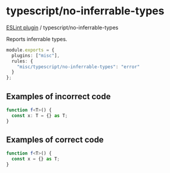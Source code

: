 # typescript/no-inferrable-types

[ESLint plugin](https://iliubinskii.github.io/eslint-plugin-misc/) / typescript/no-inferrable-types

Reports inferrable types.

```ts
module.exports = {
  plugins: ["misc"],
  rules: {
    "misc/typescript/no-inferrable-types": "error"
  }
};
```

## Examples of incorrect code

```ts
function f<T>() {
  const x: T = {} as T;
}
```

## Examples of correct code

```ts
function f<T>() {
  const x = {} as T;
}
```
